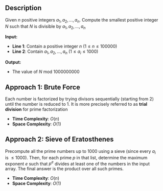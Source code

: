 ## Description
Given $n$ positive integers $a_1, a_2, ..., a_n$. Compute the smallest positive integer $N$ such that $N$ is divisible by $a_1, a_2, ..., a_n$

**Input:**
- **Line 1**: Contain a positive integer $n$ $(1 \leq n \leq 100000)$
- **Line 2**: Contain $a_1, a_2, ..., a_n$ $(1 \leq a_i \leq 1000)$

**Output:**
- The value of $N$ mod $1000000000$

## Approach 1: Brute Force
Each number is factorized by trying divisors sequentially (starting from 2) until the number is reduced to 1.
It is more precisely referred to as **trial division** for prime factorization

- **Time Complexity**: $O(n)$
- **Space Complexity**: $O(1)$

## Approach 2: Sieve of Eratosthenes
Precompute all the prime numbers up to 1000 using a sieve (since every $a_i$ is $\leq 1000$). Then, for each prime $p$ in that list, determine the maximum exponent $e$ such that $p^e$ divides at least one of the numbers in the input array. The final answer is the product over all such primes.

- **Time Complexity**: $O(n)$
- **Space Complexity**: $O(1)$
